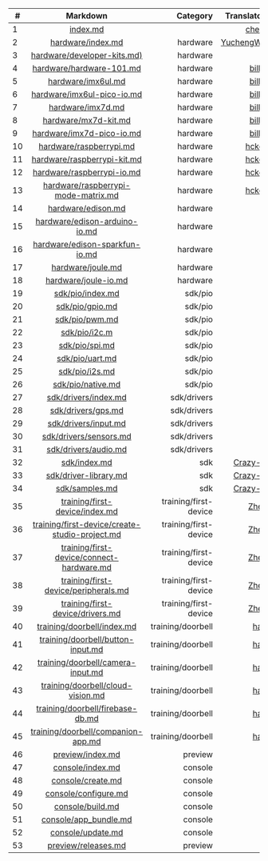| #  | Markdown     | Category   |  Translator(s)    |
| - | :-: | -: |  -: |
|1	|[index.md](https://github.com/gdsub/atdocs/blob/master/index.md)																|			| [chenglu](https://github.com/chenglu) | 
|2	|[hardware/index.md](https://github.com/gdsub/atdocs/blob/master/hardware/index.md)												| hardware	| [YuchengWang](https://github.com/YuchengWang) | 
|3	|[hardware/developer-kits.md)](https://github.com/gdsub/atdocs/blob/master/hardware/developer-kits.md)							| hardware	| |  
|4	|[hardware/hardware-101.md](https://github.com/gdsub/atdocs/blob/master/hardware/hardware-101.md)								| hardware	| [bill790](https://github.com/bill790) | 			
|5	|[hardware/imx6ul.md](https://github.com/gdsub/atdocs/blob/master/hardware/imx6ul.md)											| hardware	| [bill790](https://github.com/bill790) |			
|6	|[hardware/imx6ul-pico-io.md](https://github.com/gdsub/atdocs/blob/master/hardware/imx6ul-pico-io.md)							| hardware	| [bill790](https://github.com/bill790) |			
|7	|[hardware/imx7d.md](https://github.com/gdsub/atdocs/blob/master/hardware/imx7d.md)												| hardware	| [bill790](https://github.com/bill790) |			
|8	|[hardware/mx7d-kit.md](https://github.com/gdsub/atdocs/blob/master/hardware/imx7d-kit.md)										| hardware	| [bill790](https://github.com/bill790) |			
|9	|[hardware/imx7d-pico-io.md](https://github.com/gdsub/atdocs/blob/master/hardware/imx7d-pico-io.md)								| hardware	| [bill790](https://github.com/bill790) |			
|10	|[hardware/raspberrypi.md](https://github.com/gdsub/atdocs/blob/master/hardware/raspberrypi.md)									| hardware	| [hckerhx](https://github.com/hckerhx) |			
|11	|[hardware/raspberrypi-kit.md](https://github.com/gdsub/atdocs/blob/master/hardware/raspberrypi-kit.md)							| hardware	| [hckerhx](https://github.com/hckerhx) |			
|12	|[hardware/raspberrypi-io.md](https://github.com/gdsub/atdocs/blob/master/hardware/raspberrypi-io.md)							| hardware	| [hckerhx](https://github.com/hckerhx) |			
|13	|[hardware/raspberrypi-mode-matrix.md](https://github.com/gdsub/atdocs/blob/master/hardware/raspberrypi-mode-matrix.md)			| hardware	| [hckerhx](https://github.com/hckerhx) |
|14	|[hardware/edison.md](https://github.com/gdsub/atdocs/blob/master/hardware/edison.md)											| hardware	| |	
|15	|[hardware/edison-arduino-io.md](https://github.com/gdsub/atdocs/blob/master/hardware/edison-arduino-io.md)						| hardware	| |	
|16	|[hardware/edison-sparkfun-io.md](https://github.com/gdsub/atdocs/blob/master/hardware/edison-sparkfun-io.md)					| hardware	| |	
|17	|[hardware/joule.md](https://github.com/gdsub/atdocs/blob/master/hardware/joule.md)												| hardware	| |	
|18	|[hardware/joule-io.md](https://github.com/gdsub/atdocs/blob/master/hardware/joule-io.md)										| hardware	| |	
|19	|[sdk/pio/index.md](https://github.com/gdsub/atdocs/blob/master/sdk/pio/index.md)												| sdk/pio	| |	
|20	|[sdk/pio/gpio.md](https://github.com/gdsub/atdocs/blob/master/sdk/pio/gpio.md)													| sdk/pio	| |	
|21	|[sdk/pio/pwm.md](https://github.com/gdsub/atdocs/blob/master/sdk/pio/pwm.md)													| sdk/pio	| |	
|22	|[sdk/pio/i2c.m](https://github.com/gdsub/atdocs/blob/master/sdk/pio/i2c.md)													| sdk/pio	| |	
|23	|[sdk/pio/spi.md](https://github.com/gdsub/atdocs/blob/master/sdk/pio/spi.md)													| sdk/pio	| |	
|24	|[sdk/pio/uart.md](https://github.com/gdsub/atdocs/blob/master/sdk/pio/uart.md)													| sdk/pio	| |
|25	|[sdk/pio/i2s.md](https://github.com/gdsub/atdocs/blob/master/sdk/pio/i2s.md)													| sdk/pio	| |
|26	|[sdk/pio/native.md](https://github.com/gdsub/atdocs/blob/master/sdk/pio/native.md)												| sdk/pio	| |	
|27	|[sdk/drivers/index.md](https://github.com/gdsub/atdocs/blob/master/sdk/drivers/index.md)										|sdk/drivers| |		
|28	|[sdk/drivers/gps.md](https://github.com/gdsub/atdocs/blob/master/sdk/drivers/gps.md)											|sdk/drivers| |		
|29	|[sdk/drivers/input.md](https://github.com/gdsub/atdocs/blob/master/sdk/drivers/input.md)										|sdk/drivers| |		
|30	|[sdk/drivers/sensors.md](https://github.com/gdsub/atdocs/blob/master/sdk/drivers/sensors.md)									|sdk/drivers| |		
|31	|[sdk/drivers/audio.md](https://github.com/gdsub/atdocs/blob/master/sdk/drivers/audio.md)										|sdk/drivers| |		
|32	|[sdk/index.md](https://github.com/gdsub/atdocs/blob/master/sdk/index.md)														|sdk		| [Crazy-Ann](https://github.com/Crazy-Ann) | 
|33	|[sdk/driver-library.md](https://github.com/gdsub/atdocs/blob/master/sdk/driver-library.md)										|sdk		| [Crazy-Ann](https://github.com/Crazy-Ann) |
|34	|[sdk/samples.md](https://github.com/gdsub/atdocs/blob/master/sdk/samples.md)													|sdk		| [Crazy-Ann](https://github.com/Crazy-Ann) | 
|35	|[training/first-device/index.md](https://github.com/gdsub/atdocs/blob/master/training/first-device/index.md)									|training/first-device 	| [Zheaoli](https://github.com/Zheaoli) |	
|36	|[training/first-device/create-studio-project.md](https://github.com/gdsub/atdocs/blob/master/training/first-device/create-studio-project.md)	|training/first-device 	| [Zheaoli](https://github.com/Zheaoli) |	
|37	|[training/first-device/connect-hardware.md](https://github.com/gdsub/atdocs/blob/master/training/first-device/connect-hardware.md)				|training/first-device 	| [Zheaoli](https://github.com/Zheaoli) |	
|38	|[training/first-device/peripherals.md](https://github.com/gdsub/atdocs/blob/master/training/first-device/peripherals.md)						|training/first-device 	| [Zheaoli](https://github.com/Zheaoli) |	
|39	|[training/first-device/drivers.md](https://github.com/gdsub/atdocs/blob/master/training/first-device/drivers.md)								|training/first-device  | [Zheaoli](https://github.com/Zheaoli) |	
|40	|[training/doorbell/index.md](https://github.com/gdsub/atdocs/blob/master/training/doorbell/index.md)											|training/doorbell		| [haoyh](https://github.com/haoyh) | 
|41	|[training/doorbell/button-input.md](https://github.com/gdsub/atdocs/blob/master/training/doorbell/button-input.md)								|training/doorbell		| [haoyh](https://github.com/haoyh) | 
|42	|[training/doorbell/camera-input.md](https://github.com/gdsub/atdocs/blob/master/training/doorbell/camera-input.md)								|training/doorbell		| [haoyh](https://github.com/haoyh) | 
|43	|[training/doorbell/cloud-vision.md](https://github.com/gdsub/atdocs/blob/master/training/doorbell/cloud-vision.md)								|training/doorbell		| [haoyh](https://github.com/haoyh) | 
|44	|[training/doorbell/firebase-db.md](https://github.com/gdsub/atdocs/blob/master/training/doorbell/firebase-db.md)								|training/doorbell		| [haoyh](https://github.com/haoyh) | 
|45	|[training/doorbell/companion-app.md](https://github.com/gdsub/atdocs/blob/master/training/doorbell/companion-app.md)							|training/doorbell		| [haoyh](https://github.com/haoyh) | 
|46	|[preview/index.md](https://github.com/gdsub/atdocs/blob/master/preview/index.md)																|preview				| | 	
|47	|[console/index.md](https://github.com/gdsub/atdocs/blob/master/console/index.md)																|console				| |	
|48	|[console/create.md](https://github.com/gdsub/atdocs/blob/master/console/create.md)																|console				| |	
|49	|[console/configure.md](https://github.com/gdsub/atdocs/blob/master/console/configure.md)														|console				| |	
|50	|[console/build.md](https://github.com/gdsub/atdocs/blob/master/console/build.md)																|console				| |	
|51	|[console/app_bundle.md](https://github.com/gdsub/atdocs/blob/master/console/app_bundle.md)														|console				| |	
|52	|[console/update.md](https://github.com/gdsub/atdocs/blob/master/console/update.md)																|console				| |	
|53	|[preview/releases.md](https://github.com/gdsub/atdocs/blob/master/preview/releases.md)															|preview				| |	
